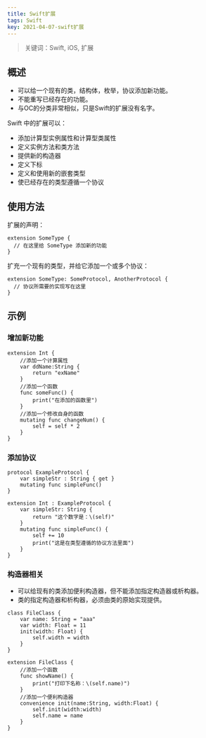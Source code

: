 ```yaml
---
title: Swift扩展
tags: Swift
key: 2021-04-07-swift扩展
---
```

> 关键词：Swift, iOS, 扩展

## 概述

* 可以给一个现有的类，结构体，枚举，协议添加新功能。
* 不能重写已经存在的功能。
* 与OC的分类非常相似，只是Swift的扩展没有名字。

Swift 中的扩展可以：

* 添加计算型实例属性和计算型类属性
* 定义实例方法和类方法
* 提供新的构造器
* 定义下标
* 定义和使用新的嵌套类型
* 使已经存在的类型遵循一个协议

## 使用方法

扩展的声明：

```
extension SomeType {
  // 在这里给 SomeType 添加新的功能
}
```

扩充一个现有的类型，并给它添加一个或多个协议：

```
extension SomeType: SomeProtocol, AnotherProtocol {
  // 协议所需要的实现写在这里
}
```

## 示例

### 增加新功能

```
extension Int {
    //添加一个计算属性
    var ddName:String {
        return "exName"
    }
    //添加一个函数
    func someFunc() {
        print("在添加的函数里")
    }
    //添加一个修改自身的函数
    mutating func changeNum() {
        self = self * 2
    }
}
```

### 添加协议

```
protocol ExampleProtocol {
    var simpleStr : String { get }
    mutating func simpleFunc()
}

extension Int : ExampleProtocol {
    var simpleStr: String {
        return "这个数字是：\(self)"
    }
    mutating func simpleFunc() {
        self += 10
        print("这是在类型遵循的协议方法里面")
    }
}
```

### 构造器相关

* 可以给现有的类添加便利构造器，但不能添加指定构造器或析构器。
* 类的指定构造器和析构器，必须由类的原始实现提供。

```
class FileClass {
    var name: String = "aaa"
    var width: Float = 11
    init(width: Float) {
        self.width = width
    }
}

extension FileClass {
    //添加一个函数
    func showName() {
        print("打印下名称：\(self.name)")
    }
    //添加一个便利构造器
    convenience init(name:String, width:Float) {
        self.init(width:width)
        self.name = name
    }
}
```


